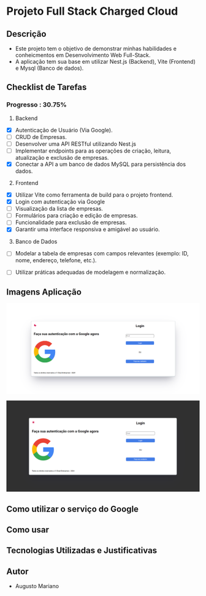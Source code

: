 # Projeto Full Stack Charged Cloud

## Descrição
- Este projeto tem o objetivo de demonstrar minhas habilidades e conheicmentos em Desenvolvimento Web Full-Stack.
- A aplicação tem sua base em utilizar Nest.js (Backend), Vite (Frontend) e Mysql (Banco de dados).

## Checklist de Tarefas

### Progresso : 30.75%

1. Backend
- [x] Autenticação de Usuário (Via Google).
- [ ] CRUD de Empresas.
- [ ] Desenvolver uma API RESTful utilizando Nest.js
- [ ] Implementar endpoints para as operações de criação, leitura, atualização e exclusão de empresas.
- [x] Conectar a API a um banco de dados MySQL para persistência dos dados.

2. Frontend
- [x] Utilizar Vite como ferramenta de build para o projeto frontend.
- [x] Login com autenticação via Google
- [ ] Visualização da lista de empresas.
- [ ] Formulários para criação e edição de empresas.
- [ ] Funcionalidade para exclusão de empresas.
- [x] Garantir uma interface responsiva e amigável ao usuário.

3. Banco de Dados
- [ ] Modelar a tabela de empresas com campos relevantes (exemplo: ID, nome, endereço, telefone, etc.).
- [ ] Utilizar práticas adequadas de modelagem e normalização.




## Imagens Aplicação
![Tela Login](./assetsforread/screenAuth.png)

![Tela Login Black Screen](./assetsforread/blackScreenAuth.png)

## Como utilizar o serviço do Google

## Como usar

## Tecnologias Utilizadas e Justificativas

## Autor
- Augusto Mariano